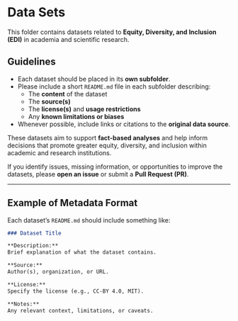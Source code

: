 # Data Sets

This folder contains datasets related to **Equity, Diversity, and Inclusion (EDI)** in academia and scientific research.

## Guidelines

- Each dataset should be placed in its **own subfolder**.
- Please include a short `README.md` file in each subfolder describing:
  - The **content** of the dataset
  - The **source(s)**
  - The **license(s)** and **usage restrictions**
  - Any **known limitations or biases**
- Whenever possible, include links or citations to the **original data source**.

These datasets aim to support **fact-based analyses** and help inform decisions that promote greater equity, diversity, and inclusion within academic and research institutions.

If you identify issues, missing information, or opportunities to improve the datasets, please **open an issue** or submit a **Pull Request (PR)**.

---

## Example of Metadata Format

Each dataset’s `README.md` should include something like:

```markdown
### Dataset Title

**Description:**  
Brief explanation of what the dataset contains.

**Source:**  
Author(s), organization, or URL.

**License:**  
Specify the license (e.g., CC-BY 4.0, MIT).

**Notes:**  
Any relevant context, limitations, or caveats.

